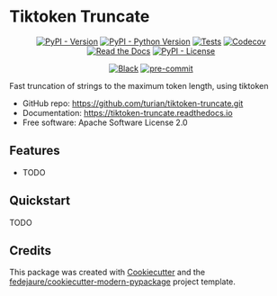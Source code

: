 
# Tiktoken Truncate


<div align="center">

[![PyPI - Version](https://img.shields.io/pypi/v/tiktoken-truncate.svg)](https://pypi.python.org/pypi/tiktoken-truncate)
[![PyPI - Python Version](https://img.shields.io/pypi/pyversions/tiktoken-truncate.svg)](https://pypi.python.org/pypi/tiktoken-truncate)
[![Tests](https://github.com/turian/tiktoken-truncate/workflows/tests/badge.svg)](https://github.com/turian/tiktoken-truncate/actions?workflow=tests)
[![Codecov](https://codecov.io/gh/turian/tiktoken-truncate/branch/main/graph/badge.svg)](https://codecov.io/gh/turian/tiktoken-truncate)
[![Read the Docs](https://readthedocs.org/projects/tiktoken-truncate/badge/)](https://tiktoken-truncate.readthedocs.io/)
[![PyPI - License](https://img.shields.io/pypi/l/tiktoken-truncate.svg)](https://pypi.python.org/pypi/tiktoken-truncate)

[![Black](https://img.shields.io/badge/code%20style-black-000000.svg)](https://github.com/psf/black)
[![pre-commit](https://img.shields.io/badge/pre--commit-enabled-brightgreen?logo=pre-commit&logoColor=white)](https://github.com/pre-commit/pre-commit)


</div>


Fast truncation of strings to the maximum token length, using tiktoken


* GitHub repo: <https://github.com/turian/tiktoken-truncate.git>
* Documentation: <https://tiktoken-truncate.readthedocs.io>
* Free software: Apache Software License 2.0


## Features

* TODO

## Quickstart

TODO

## Credits

This package was created with [Cookiecutter][cookiecutter] and the [fedejaure/cookiecutter-modern-pypackage][cookiecutter-modern-pypackage] project template.

[cookiecutter]: https://github.com/cookiecutter/cookiecutter
[cookiecutter-modern-pypackage]: https://github.com/fedejaure/cookiecutter-modern-pypackage

